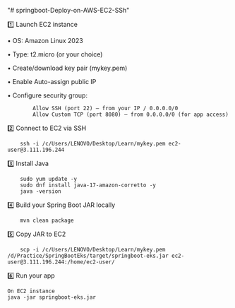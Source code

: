 "# springboot-Deploy-on-AWS-EC2-SSh" 


1️⃣ Launch EC2 instance

•	OS: Amazon Linux 2023

•	Type: t2.micro (or your choice)

•	Create/download key pair (mykey.pem)

•	Enable Auto-assign public IP

•	Configure security group:

			Allow SSH (port 22) — from your IP / 0.0.0.0/0
			Allow Custom TCP (port 8080) — from 0.0.0.0/0 (for app access)

2️⃣ Connect to EC2 via SSH


		ssh -i /c/Users/LENOVO/Desktop/Learn/mykey.pem ec2-user@3.111.196.244
  
3️⃣ Install Java



		sudo yum update -y
		sudo dnf install java-17-amazon-corretto -y
		java -version


4️⃣ Build your Spring Boot JAR locally


		mvn clean package


5️⃣ Copy JAR to EC2



		scp -i /c/Users/LENOVO/Desktop/Learn/mykey.pem /d/Practice/SpringBootEks/target/springboot-eks.jar ec2-user@3.111.196.244:/home/ec2-user/



6️⃣ Run your app



 	On EC2 instance
	java -jar springboot-eks.jar
